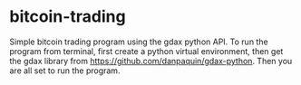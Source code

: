 # bitcoin-trading

Simple bitcoin trading program using the gdax python API. To run the program from terminal, first create a python virtual environment, then get the gdax library from https://github.com/danpaquin/gdax-python. Then you are all set to run the program.
